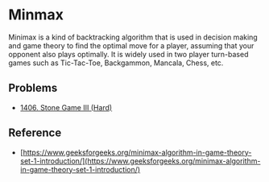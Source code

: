 # Minmax

Minimax is a kind of backtracking algorithm that is used in decision making and game theory to find the optimal move for a player, assuming that your opponent also plays optimally. It is widely used in two player turn-based games such as Tic-Tac-Toe, Backgammon, Mancala, Chess, etc.

## Problems

* [1406. Stone Game III \(Hard\)](https://leetcode.com/problems/stone-game-iii/)

## Reference

* [https://www.geeksforgeeks.org/minimax-algorithm-in-game-theory-set-1-introduction/](https://www.geeksforgeeks.org/minimax-algorithm-in-game-theory-set-1-introduction/)

